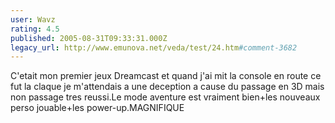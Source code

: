 ```yaml
---
user: Wavz
rating: 4.5
published: 2005-08-31T09:33:31.000Z
legacy_url: http://www.emunova.net/veda/test/24.htm#comment-3682
---
```

C'etait mon premier jeux Dreamcast et quand j'ai mit la console en route ce fut la claque je m'attendais a une deception a cause du passage en 3D mais non passage tres reussi.Le mode aventure est vraiment bien+les nouveaux perso jouable+les power-up.MAGNIFIQUE